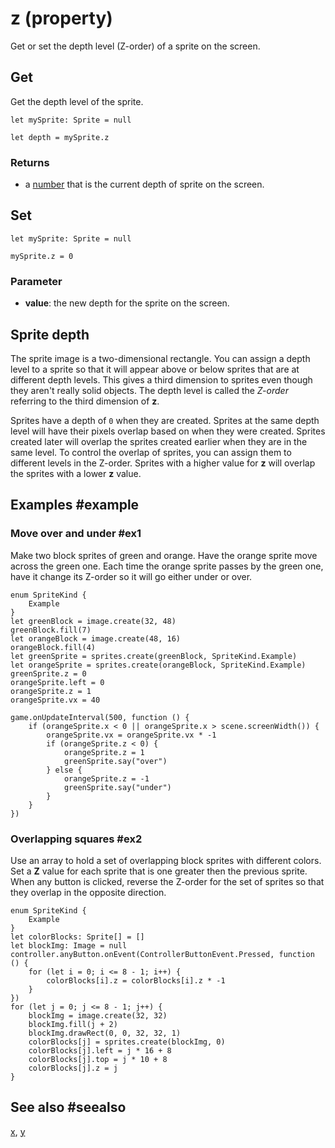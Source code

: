 # z (property)

Get or set the depth level (Z-order) of a sprite on the screen.

## Get

Get the depth level of the sprite.

```block
let mySprite: Sprite = null

let depth = mySprite.z
```

### Returns

* a [number](/types/number) that is the current depth of sprite on the screen.

## Set

```block
let mySprite: Sprite = null

mySprite.z = 0
```

### Parameter

* **value**: the new depth for the sprite on the screen.

## Sprite depth

The sprite image is a two-dimensional rectangle. You can assign a depth level to a sprite so that it will appear above or below sprites that are at different depth levels. This gives a third dimension to sprites even though they aren't really solid objects. The depth level is called the _Z-order_ referring to the third dimension of **z**.

Sprites have a depth of `0` when they are created. Sprites at the same depth level will have their pixels overlap based on when they were created. Sprites created later will overlap the sprites created earlier when they are in the same level. To control the overlap of sprites, you can assign them to different levels in the Z-order. Sprites with a higher value for **z** will overlap the sprites with a lower **z** value.

## Examples #example

### Move over and under #ex1

Make two block sprites of green and orange. Have the orange sprite move across the green one. Each time the orange sprite passes by the green one, have it change its Z-order so it will go either under or over.

```blocks
enum SpriteKind {
    Example
}
let greenBlock = image.create(32, 48)
greenBlock.fill(7)
let orangeBlock = image.create(48, 16)
orangeBlock.fill(4)
let greenSprite = sprites.create(greenBlock, SpriteKind.Example)
let orangeSprite = sprites.create(orangeBlock, SpriteKind.Example)
greenSprite.z = 0
orangeSprite.left = 0
orangeSprite.z = 1
orangeSprite.vx = 40

game.onUpdateInterval(500, function () {
    if (orangeSprite.x < 0 || orangeSprite.x > scene.screenWidth()) {
        orangeSprite.vx = orangeSprite.vx * -1
        if (orangeSprite.z < 0) {
            orangeSprite.z = 1
            greenSprite.say("over")
        } else {
            orangeSprite.z = -1
            greenSprite.say("under")
        }
    }
})
```

### Overlapping squares #ex2

Use an array to hold a set of overlapping block sprites with different colors. Set a **Z** value for each sprite that is one greater then the previous sprite. When any button is clicked, reverse the Z-order for the set of sprites so that they overlap in the opposite direction.

```blocks
enum SpriteKind {
    Example
}
let colorBlocks: Sprite[] = []
let blockImg: Image = null
controller.anyButton.onEvent(ControllerButtonEvent.Pressed, function () {
    for (let i = 0; i <= 8 - 1; i++) {
        colorBlocks[i].z = colorBlocks[i].z * -1
    }
})
for (let j = 0; j <= 8 - 1; j++) {
    blockImg = image.create(32, 32)
    blockImg.fill(j + 2)
    blockImg.drawRect(0, 0, 32, 32, 1)
    colorBlocks[j] = sprites.create(blockImg, 0)
    colorBlocks[j].left = j * 16 + 8
    colorBlocks[j].top = j * 10 + 8
    colorBlocks[j].z = j
}
```

## See also #seealso

[x](/reference/sprites/sprite/x),
[y](/reference/sprites/sprite/y)
